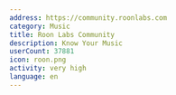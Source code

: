 ```yaml
---
address: https://community.roonlabs.com
category: Music
title: Roon Labs Community
description: Know Your Music
userCount: 37881
icon: roon.png
activity: very high
language: en
---
```

